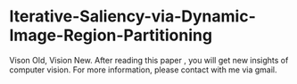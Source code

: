 # Iterative-Saliency-via-Dynamic-Image-Region-Partitioning
Vison Old, Vision New. After reading this paper , you will get new insights of computer vision. For more information, please contact with me via gmail.
